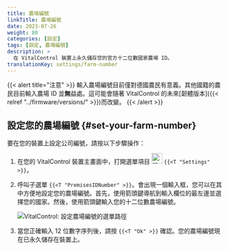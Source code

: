 ```yaml
---
title: 農場編號
linkTitle: 農場編號
date: 2023-07-26
weight: 80
categories: [設定]
tags: [設定, 農場編號]
description: >
  在 VitalControl 裝置上永久儲存您的官方十二位數國家農場 ID。
translationKey: settings/farm-number
---
```

{{< alert title="注意" >}}
輸入農場編號目前僅對德國農民有意義。其他國籍的農民目前輸入農場 ID 並**無**益處。這可能會隨著 VitalControl 的未來[韌體版本]({{< relref "../firmware/versions/" >}})而改變。
{{< /alert >}}

## 設定您的農場編號 {#set-your-farm-number}

要在您的裝置上設定公司編號，請按以下步驟操作：

1. 在您的 VitalControl 裝置主畫面中，打開選單項目 <img src="/icons/gear.svg" width="25" align="bottom" alt="設定" /> `{{<T "Settings" >}}`。

2. 呼叫子選單 `{{<T "PremisesIDNumber" >}}`。會出現一個輸入框，您可以在其中方便地設定您的農場編號。首先，使用箭頭鍵導航到輸入欄位的最左邊並選擇您的國家。然後，使用箭頭鍵輸入您的十二位數農場編號。

   ![VitalControl: 設定農場編號的選單路徑](../images/farm-number.png "設定您的農場編號")

3. 當您正確輸入 12 位數字序列後，請按 `{{<T "Ok" >}}` 確認。您的農場編號現在已永久儲存在裝置上。
